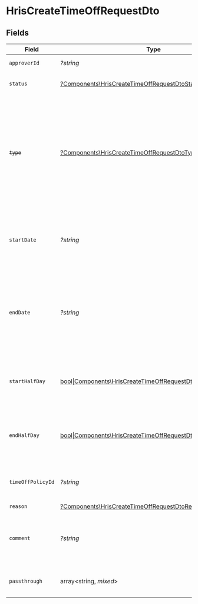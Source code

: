 # HrisCreateTimeOffRequestDto


## Fields

| Field                                                                                                                                                     | Type                                                                                                                                                      | Required                                                                                                                                                  | Description                                                                                                                                               | Example                                                                                                                                                   |
| --------------------------------------------------------------------------------------------------------------------------------------------------------- | --------------------------------------------------------------------------------------------------------------------------------------------------------- | --------------------------------------------------------------------------------------------------------------------------------------------------------- | --------------------------------------------------------------------------------------------------------------------------------------------------------- | --------------------------------------------------------------------------------------------------------------------------------------------------------- |
| `approverId`                                                                                                                                              | *?string*                                                                                                                                                 | :heavy_minus_sign:                                                                                                                                        | The approver ID                                                                                                                                           | 1687-4                                                                                                                                                    |
| `status`                                                                                                                                                  | [?Components\HrisCreateTimeOffRequestDtoStatus](../../Models/Components/HrisCreateTimeOffRequestDtoStatus.md)                                             | :heavy_minus_sign:                                                                                                                                        | The status of the time off request                                                                                                                        |                                                                                                                                                           |
| ~~`type`~~                                                                                                                                                | [?Components\HrisCreateTimeOffRequestDtoType](../../Models/Components/HrisCreateTimeOffRequestDtoType.md)                                                 | :heavy_minus_sign:                                                                                                                                        | : warning: ** DEPRECATED **: This will be removed in a future release, please migrate away from it as soon as possible.<br/><br/>The type of the time off request |                                                                                                                                                           |
| `startDate`                                                                                                                                               | *?string*                                                                                                                                                 | :heavy_minus_sign:                                                                                                                                        | The start date of the time off request (ISO8601 date-time without timezone)                                                                               | 2021-01-01T01:01:01.000                                                                                                                                   |
| `endDate`                                                                                                                                                 | *?string*                                                                                                                                                 | :heavy_minus_sign:                                                                                                                                        | Inclusive end date of the time off request (ISO8601 date-time without timezone). The time off includes this day                                           | 2021-01-01T01:01:01.000                                                                                                                                   |
| `startHalfDay`                                                                                                                                            | [bool\|Components\HrisCreateTimeOffRequestDtoStartHalfDay2\|null](../../Models/Components/HrisCreateTimeOffRequestDtoStartHalfDay.md)                     | :heavy_minus_sign:                                                                                                                                        | True if the start of the time off request begins half way through the day                                                                                 | true                                                                                                                                                      |
| `endHalfDay`                                                                                                                                              | [bool\|Components\HrisCreateTimeOffRequestDtoEndHalfDay2\|null](../../Models/Components/HrisCreateTimeOffRequestDtoEndHalfDay.md)                         | :heavy_minus_sign:                                                                                                                                        | True if the end of the time off request ends half way through the day                                                                                     | true                                                                                                                                                      |
| `timeOffPolicyId`                                                                                                                                         | *?string*                                                                                                                                                 | :heavy_minus_sign:                                                                                                                                        | The time off policy id associated with this time off request                                                                                              | cx280928933                                                                                                                                               |
| `reason`                                                                                                                                                  | [?Components\HrisCreateTimeOffRequestDtoReason](../../Models/Components/HrisCreateTimeOffRequestDtoReason.md)                                             | :heavy_minus_sign:                                                                                                                                        | N/A                                                                                                                                                       |                                                                                                                                                           |
| `comment`                                                                                                                                                 | *?string*                                                                                                                                                 | :heavy_minus_sign:                                                                                                                                        | Allows users to provide additional context or notes for their time off request                                                                            | Taking a day off for personal reasons                                                                                                                     |
| `passthrough`                                                                                                                                             | array<string, *mixed*>                                                                                                                                    | :heavy_minus_sign:                                                                                                                                        | Value to pass through to the provider                                                                                                                     | {<br/>"other_known_names": "John Doe"<br/>}                                                                                                               |